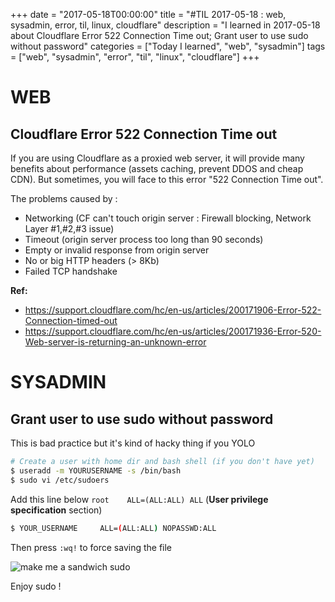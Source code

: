 +++
date = "2017-05-18T00:00:00"
title = "#TIL 2017-05-18 : web, sysadmin, error, til, linux, cloudflare"
description = "I learned in 2017-05-18 about Cloudflare Error 522 Connection Time out; Grant user to use sudo without password"
categories = ["Today I learned", "web", "sysadmin"]
tags = ["web", "sysadmin", "error", "til", "linux", "cloudflare"]
+++


# WEB

## Cloudflare Error 522 Connection Time out

If you are using Cloudflare as a proxied web server, it will provide many benefits about performance (assets caching, prevent DDOS and cheap CDN). But sometimes, you will face to this error "522 Connection Time out".

The problems caused by :

- Networking (CF can't touch origin server : Firewall blocking, Network Layer #1,#2,#3 issue)
- Timeout (origin server process too long than 90 seconds)
- Empty or invalid response from origin server
- No or big HTTP headers (> 8Kb)
- Failed TCP handshake

**Ref:**

- https://support.cloudflare.com/hc/en-us/articles/200171906-Error-522-Connection-timed-out
- https://support.cloudflare.com/hc/en-us/articles/200171936-Error-520-Web-server-is-returning-an-unknown-error

# SYSADMIN

## Grant user to use sudo without password

This is bad practice but it's kind of hacky thing if you YOLO

```bash
# Create a user with home dir and bash shell (if you don't have yet)
$ useradd -m YOURUSERNAME -s /bin/bash
$ sudo vi /etc/sudoers
```

Add this line below `root    ALL=(ALL:ALL) ALL` (**User privilege specification** section)

```bash
$ YOUR_USERNAME     ALL=(ALL:ALL) NOPASSWD:ALL
```

Then press `:wq!` to force saving the file

![make me a sandwich sudo](https://imgs.xkcd.com/comics/sandwich.png)

Enjoy sudo !
